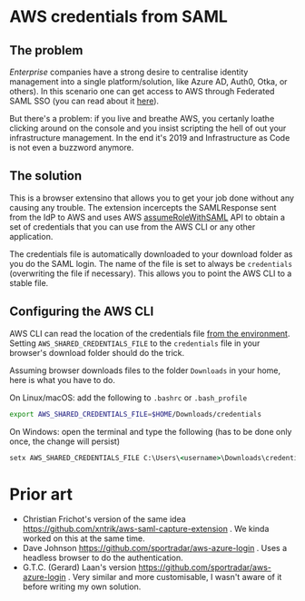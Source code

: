 # AWS credentials from SAML

## The problem

_Enterprise_  companies have a strong desire to centralise identity
management into a single platform/solution, like Azure AD, Auth0, Otka, or
others). In this scenario one can get access to AWS through Federated SAML
SSO (you can read about it [here][AWS SAML SSO]).

But there's a problem: if you live and breathe AWS, you certanly loathe
clicking around on the console and you insist scripting the hell of out
your infrastructure management. In the end it's 2019 and Infrastructure as
Code is not even a buzzword anymore.

## The solution

This is a browser extensino that allows you to get your job done without
any causing any trouble. The extension incercepts the SAMLResponse sent
from the IdP to AWS and uses AWS [assumeRoleWithSAML] API to obtain a set
of credentials that you can use from the AWS CLI or any other application.

The credentials file is automatically downloaded to your download folder as
you do the SAML login. The name of the file is set to always be
`credentials` (overwriting the file if necessary). This allows you to point
the AWS CLI to a stable file.

## Configuring the AWS CLI

AWS CLI can read the location of the credentials file [from the
environment][AWS CLI environment variables]. Setting
`AWS_SHARED_CREDENTIALS_FILE` to the `credentials` file in your browser's
download folder should do the trick.

Assuming browser downloads files to the folder `Downloads` in your home,
here is what you have to do.

On Linux/macOS: add the following to `.bashrc` or `.bash_profile`

```sh
export AWS_SHARED_CREDENTIALS_FILE=$HOME/Downloads/credentials
```

On Windows: open the terminal and type the following (has to be done only
once, the change will persist)

```cmd
setx AWS_SHARED_CREDENTIALS_FILE C:\Users\<username>\Downloads\credentials
```

# Prior art

- Christian Frichot's version of the same idea https://github.com/xntrik/aws-saml-capture-extension . We kinda worked on this at the same time.
- Dave Johnson https://github.com/sportradar/aws-azure-login . Uses a
    headless browser to do the authentication.
- G.T.C. (Gerard) Laan's version https://github.com/sportradar/aws-azure-login . Very similar and more customisable, I wasn't aware of it before writing my own solution.

[AWS SAML SSO]: https://docs.aws.amazon.com/IAM/latest/UserGuide/id_roles_providers_saml.html
[assumeRoleWithSAML]: https://docs.aws.amazon.com/STS/latest/APIReference/API_AssumeRoleWithSAML.html
[AWS CLI environment variables]: https://docs.aws.amazon.com/cli/latest/userguide/cli-configure-envvars.html
